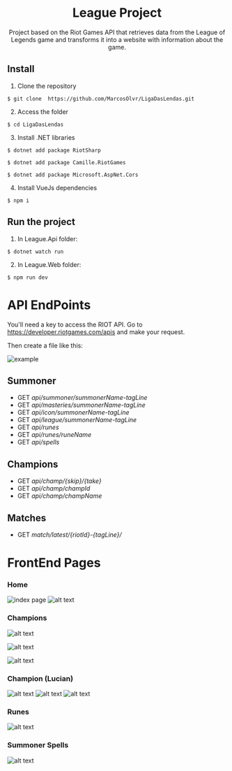 <h1 align="center"> League Project </h1>

<p align="center">Project based on the Riot Games API that retrieves data from the League of Legends game and transforms it into a website with information about the game.</p>

## Install
1. Clone the repository
```
$ git clone  https://github.com/MarcosOlvr/LigaDasLendas.git
```

2. Access the folder
```
$ cd LigaDasLendas
```

3. Install .NET libraries
```
$ dotnet add package RiotSharp
```
```
$ dotnet add package Camille.RiotGames
```
```
$ dotnet add package Microsoft.AspNet.Cors
```

4. Install VueJs dependencies
```
$ npm i
```

## Run the project
1. In League.Api folder:
```
$ dotnet watch run
```

2. In League.Web folder:
```
$ npm run dev
```

# API EndPoints
You'll need a key to access the RIOT API. Go to https://developer.riotgames.com/apis and make your request.

Then create a file like this:

![example](images/image.png)

## Summoner 
* GET *api/summoner/summonerName-tagLine*
* GET *api/masteries/summonerName-tagLine*
* GET *api/icon/summonerName-tagLine*
* GET *api/league/summonerName-tagLine*
* GET *api/runes*
* GET *api/runes/runeName*
* GET *api/spells*

## Champions
* GET *api/champ/{skip}/{take}*
* GET *api/champ/champId*
* GET *api/champ/champName*

## Matches
* GET *match/latest/{riotId}-{tagLine}/*


# FrontEnd Pages 

### Home
![index page](images/image-1.png)
![alt text](images/image-11.png)

### Champions
![alt text](images/image-2.png)

![alt text](images/image-3.png)

![alt text](images/image-4.png)

### Champion (Lucian)
![alt text](images/image-6.png)
![alt text](images/image-7.png)
![alt text](images/image-8.png)

### Runes 
![alt text](images/image-9.png)

### Summoner Spells
![alt text](images/image-10.png)